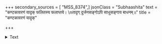 +++
secondary_sources = [ "MSS_8374",]
jsonClass = "Subhaashita"
text = "कण्टकावरणं यादृक् फलितस्य फलाप्तये।  \nतादृग् दुर्जनसङ्गोऽपि साधुसङ्गाय बाधनम्॥"
title = "कण्टकावरणं यादृक्"

+++

<details><summary>Text</summary>

कण्टकावरणं यादृक् फलितस्य फलाप्तये।  
तादृग् दुर्जनसङ्गोऽपि साधुसङ्गाय बाधनम्॥
</details>
